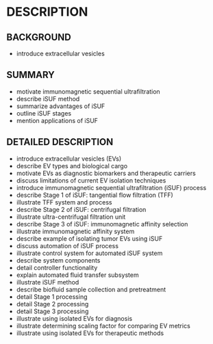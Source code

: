 # DESCRIPTION

## BACKGROUND

- introduce extracellular vesicles

## SUMMARY

- motivate immunomagnetic sequential ultrafiltration
- describe iSUF method
- summarize advantages of iSUF
- outline iSUF stages
- mention applications of iSUF

## DETAILED DESCRIPTION

- introduce extracellular vesicles (EVs)
- describe EV types and biological cargo
- motivate EVs as diagnostic biomarkers and therapeutic carriers
- discuss limitations of current EV isolation techniques
- introduce immunomagnetic sequential ultrafiltration (iSUF) process
- describe Stage 1 of iSUF: tangential flow filtration (TFF)
- illustrate TFF system and process
- describe Stage 2 of iSUF: centrifugal filtration
- illustrate ultra-centrifugal filtration unit
- describe Stage 3 of iSUF: immunomagnetic affinity selection
- illustrate immunomagnetic affinity system
- describe example of isolating tumor EVs using iSUF
- discuss automation of iSUF process
- illustrate control system for automated iSUF system
- describe system components
- detail controller functionality
- explain automated fluid transfer subsystem
- illustrate iSUF method
- describe biofluid sample collection and pretreatment
- detail Stage 1 processing
- detail Stage 2 processing
- detail Stage 3 processing
- illustrate using isolated EVs for diagnosis
- illustrate determining scaling factor for comparing EV metrics
- illustrate using isolated EVs for therapeutic methods

